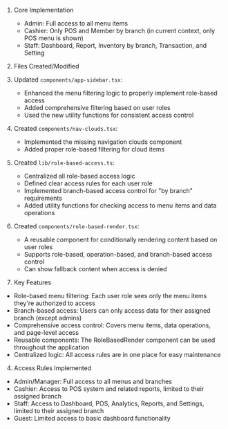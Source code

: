 
1. Core Implementation

   - Admin: Full access to all menu items
   - Cashier: Only POS and Member by branch (in current context, only POS menu is shown)
   - Staff: Dashboard, Report, Inventory by branch, Transaction, and Setting
2. Files Created/Modified
3. Updated `components/app-sidebar.tsx`:

   - Enhanced the menu filtering logic to properly implement role-based access
   - Added comprehensive filtering based on user roles
   - Used the new utility functions for consistent access control
4. Created `components/nav-clouds.tsx`:

   - Implemented the missing navigation clouds component
   - Added proper role-based filtering for cloud items
5. Created `lib/role-based-access.ts`:

   - Centralized all role-based access logic
   - Defined clear access rules for each user role
   - Implemented branch-based access control for "by branch" requirements
   - Added utility functions for checking access to menu items and data operations
6. Created `components/role-based-render.tsx`:

   - A reusable component for conditionally rendering content based on user roles
   - Supports role-based, operation-based, and branch-based access control
   - Can show fallback content when access is denied
7. Key Features

- Role-based menu filtering: Each user role sees only the menu items they're authorized to access
- Branch-based access: Users can only access data for their assigned branch (except admins)
- Comprehensive access control: Covers menu items, data operations, and page-level access
- Reusable components: The RoleBasedRender component can be used throughout the application
- Centralized logic: All access rules are in one place for easy maintenance

4. Access Rules Implemented

- Admin/Manager: Full access to all menus and branches
- Cashier: Access to POS system and related reports, limited to their assigned branch
- Staff: Access to Dashboard, POS, Analytics, Reports, and Settings, limited to their assigned branch
- Guest: Limited access to basic dashboard functionality
